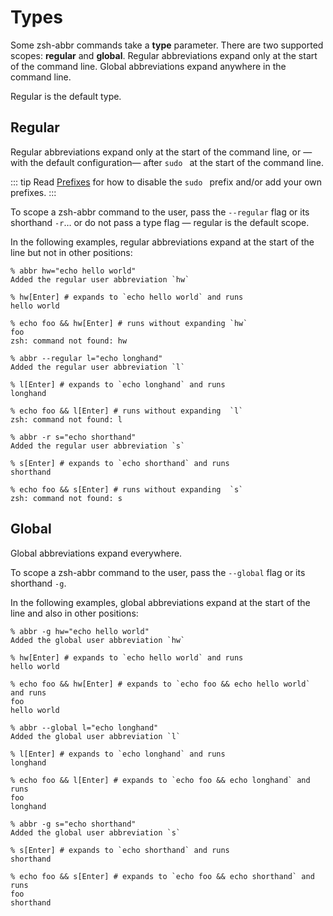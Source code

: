 # Types

Some zsh-abbr commands take a **type** parameter. There are two supported scopes: **regular** and **global**. Regular abbreviations expand only at the start of the command line. Global abbreviations expand anywhere in the command line.

Regular is the default type.

## Regular

Regular abbreviations expand only at the start of the command line, or —with the default configuration— after `sudo ` at the start of the command line.

::: tip
Read [Prefixes](./prefixes.md) for how to disable the `sudo ` prefix and/or add your own prefixes.
:::

To scope a zsh-abbr command to the user, pass the `--regular` flag or its shorthand `-r`… or do not pass a type flag — regular is the default scope.

In the following examples, regular abbreviations expand at the start of the line but not in other positions:

```shell
% abbr hw="echo hello world"
Added the regular user abbreviation `hw`

% hw[Enter] # expands to `echo hello world` and runs
hello world

% echo foo && hw[Enter] # runs without expanding `hw`
foo
zsh: command not found: hw
```

```shell
% abbr --regular l="echo longhand"
Added the regular user abbreviation `l`

% l[Enter] # expands to `echo longhand` and runs
longhand

% echo foo && l[Enter] # runs without expanding  `l`
zsh: command not found: l
```

```shell
% abbr -r s="echo shorthand"
Added the regular user abbreviation `s`

% s[Enter] # expands to `echo shorthand` and runs
shorthand

% echo foo && s[Enter] # runs without expanding  `s`
zsh: command not found: s
```

## Global

Global abbreviations expand everywhere.

To scope a zsh-abbr command to the user, pass the `--global` flag or its shorthand `-g`.

In the following examples, global abbreviations expand at the start of the line and also in other positions:


```shell
% abbr -g hw="echo hello world"
Added the global user abbreviation `hw`

% hw[Enter] # expands to `echo hello world` and runs
hello world

% echo foo && hw[Enter] # expands to `echo foo && echo hello world` and runs
foo
hello world
```

```shell
% abbr --global l="echo longhand"
Added the global user abbreviation `l`

% l[Enter] # expands to `echo longhand` and runs
longhand

% echo foo && l[Enter] # expands to `echo foo && echo longhand` and runs
foo
longhand
```

```shell
% abbr -g s="echo shorthand"
Added the global user abbreviation `s`

% s[Enter] # expands to `echo shorthand` and runs
shorthand

% echo foo && s[Enter] # expands to `echo foo && echo shorthand` and runs
foo
shorthand
```

